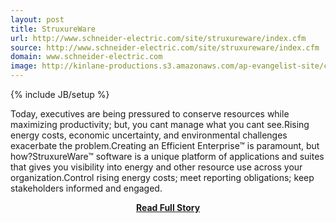 ```yaml
---
layout: post
title: StruxureWare
url: http://www.schneider-electric.com/site/struxureware/index.cfm
source: http://www.schneider-electric.com/site/struxureware/index.cfm
domain: www.schneider-electric.com
image: http://kinlane-productions.s3.amazonaws.com/ap-evangelist-site/curated/screenshots/9352_api500_com.png
---
```

{% include JB/setup %}<p>Today, executives are being pressured to conserve resources while maximizing productivity; but, you cant manage what you cant see.Rising energy costs, economic uncertainty, and environmental challenges exacerbate the problem.Creating an Efficient Enterprise™ is paramount, but how?StruxureWare™ software is a unique platform of applications and suites that gives you visibility into energy and other resource use across your organization.Control rising energy costs; meet reporting obligations; keep stakeholders informed and engaged.</p>
<center><p><a href="http://www.schneider-electric.com/site/struxureware/index.cfm" style='padding:25px; font-sze:18px; font-weight: bold;'>Read Full Story</a></p></center>
